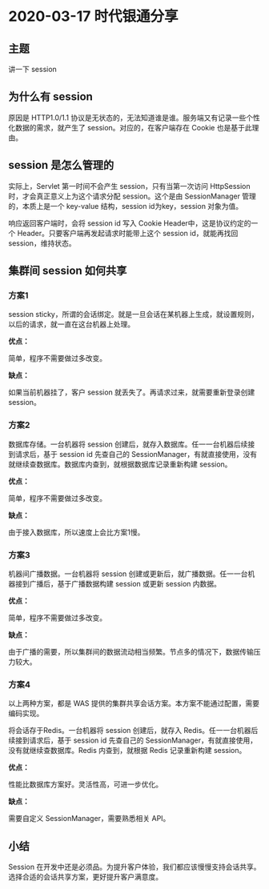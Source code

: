 # 2020-03-17 时代银通分享

## 主题

讲一下 session

## 为什么有 session

原因是 HTTP1.0/1.1 协议是无状态的，无法知道谁是谁。服务端又有记录一些个性化数据的需求，就产生了 session。对应的，在客户端存在 Cookie 也是基于此理由。

## session 是怎么管理的

实际上，Servlet 第一时间不会产生 session，只有当第一次访问 HttpSession 时，才会真正意义上为这个请求分配 session。这个是由 SessionManager 管理的，本质上是一个 key-value 结构，session id为key，session 对象为值。

响应返回客户端时，会将 session id 写入 Cookie Header中，这是协议约定的一个 Header。只要客户端再发起请求时能带上这个 session id，就能再找回 session，维持状态。

## 集群间 session 如何共享

### 方案1

session sticky，所谓的会话绑定。就是一旦会话在某机器上生成，就设置规则，以后的请求，就一直在这台机器上处理。

**优点：**

简单，程序不需要做过多改变。

**缺点：**

如果当前机器挂了，客户 session 就丢失了。再请求过来，就需要重新登录创建 session。

### 方案2

数据库存储。一台机器将 session 创建后，就存入数据库。任一一台机器后续接到请求后，基于 session id 先查自己的 SessionManager，有就直接使用，没有就继续查数据库。数据库内查到，就根据数据库记录重新构建 session。

**优点：**

简单，程序不需要做过多改变。

**缺点：**

由于接入数据库，所以速度上会比方案1慢。

### 方案3

机器间广播数据。一台机器将 session 创建或更新后，就广播数据。任一一台机器接到广播后，基于广播数据构建 session 或更新 session 内数据。

**优点：**

简单，程序不需要做过多改变。

**缺点：**

由于广播的需要，所以集群间的数据流动相当频繁。节点多的情况下，数据传输压力较大。

### 方案4

以上两种方案，都是 WAS 提供的集群共享会话方案。本方案不能通过配置，需要编码实现。

将会话存于Redis。一台机器将 session 创建后，就存入 Redis。任一一台机器后续接到请求后，基于 session id 先查自己的 SessionManager，有就直接使用，没有就继续查数据库。Redis 内查到，就根据 Redis 记录重新构建 session。

**优点：**

性能比数据库方案好。灵活性高，可进一步优化。

**缺点：**

需要自定义 SessionManager，需要熟悉相关 API。

## 小结

Session 在开发中还是必须品。为提升客户体验，我们都应该慢慢支持会话共享。选择合适的会话共享方案，更好提升客户满意度。